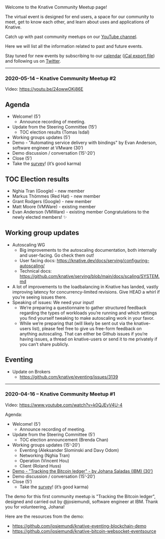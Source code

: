 Welcome to the Knative Community Meetup page!

The virtual event is designed for end users, a space for our community to meet, get to know each other, and learn about uses and applications of Knative.

Catch up with past community meetups on our [YouTube channel](https://www.youtube.com/playlist?list=PLQjzPfIiEQLLyCyLBKLlwDLfE_A-P7nyg).

Here we will list all the information related to past and future events.

Stay tuned for new events by subscribing to our [calendar](https://calendar.google.com/calendar/embed?src=knative.team_9q83bg07qs5b9rrslp5jor4l6s%40group.calendar.google.com&ctz=America%2FLos_Angeles) ([iCal export file](https://calendar.google.com/calendar/ical/knative.team_9q83bg07qs5b9rrslp5jor4l6s%40group.calendar.google.com/public/basic.ics)) and following us on [Twitter](https://twitter.com/KnativeProject).

---

### 2020-05-14 – Knative Community Meetup #2

Video: https://youtu.be/24owwOKj86E

## Agenda
- Welcome! (5’)
  - Announce recording of meeting.
- Update from the Steering Committee (15’)
  - TOC election results (Tomas Isdal)
- Working groups updates (5’)
- Demo - "Automating service delivery with bindings" by Evan Anderson, software engineer at VMware (30’)
- Demo discussion / conversation (15’-20’)
- Close (5’)
- Take the [survey](https://docs.google.com/forms/d/e/1FAIpQLSebw2IOjmnStiUhPpnndpjyuBUoziZOw9PK9fnJeFBQX0QxWw/viewform)! (it’s good karma)

## TOC Election results
- Nghia Tran (Google) - new member
- Markus Thömmes (Red Hat) - new member
- Grant Rodgers (Google) - new member
- Matt Moore (VMWare) - existing member
- Evan Anderson (VMWare) - existing member
Congratulations to the newly elected members! ✨

## Working group updates
- Autoscaling WG
  - Big improvements to the autoscaling documentation, both internally and user-facing. Go check them out!
  - User facing docs: https://knative.dev/docs/serving/configuring-autoscaling/
  - Technical docs: https://github.com/knative/serving/blob/main/docs/scaling/SYSTEM.md
- A lot of improvements to the loadbalancing in Knative has landed, vastly improving latency for concurrency-limited revisions. Give HEAD a whirl if you’re seeing issues there.
- Speaking of issues: We need your input!
  - We’re preparing a questionnaire to gather structured feedback regarding the types of workloads you’re running and which settings you find yourself tweaking to make autoscaling work in your favor.
  - While we’re preparing that (will likely be sent out via the knative-users list), please feel free to give us free-form feedback on anything autoscaling. That can either be Github issues if you’re having issues, a thread on knative-users or send it to me privately if you can’t share publicly.

## Eventing
- Update on Brokers
  - https://github.com/knative/eventing/issues/3139

---

### 2020-04-16 – Knative Community Meetup #1
Video: https://www.youtube.com/watch?v=k0QJEyV4U-4

Agenda:
- Welcome! (5’)
  - Announce recording of meeting.
- Update from the Steering Committee (5’)
  - TOC election announcement (Brenda Chan)
- Working groups updates (15’-20’)
  - Eventing (Aleksander Slominski and Davy Odom)
  - Networking (Nghia Tran)
  - Operation (Vincent Hou)
  - Client (Roland Huss)
- [Demo - "Tracking the Bitcoin ledger" - by Johana Saladas (IBM) (30’)](https://www.youtube.com/watch?v=sGi_LuAaaT0)
- Demo discussion / conversation (15’-20’)
- Close (5’)
  - Take the [survey](https://docs.google.com/forms/d/e/1FAIpQLSebw2IOjmnStiUhPpnndpjyuBUoziZOw9PK9fnJeFBQX0QxWw/viewform)! (it’s good karma)

The demo for this first community meetup is "Tracking the Bitcoin ledger", designed and carried out by @josiemundi, software engineer at IBM. Thank you for volunteering, Johana!

Here are the resources from the demo:
- https://github.com/josiemundi/knative-eventing-blockchain-demo
- https://github.com/josiemundi/knative-bitcoin-websocket-eventsource
